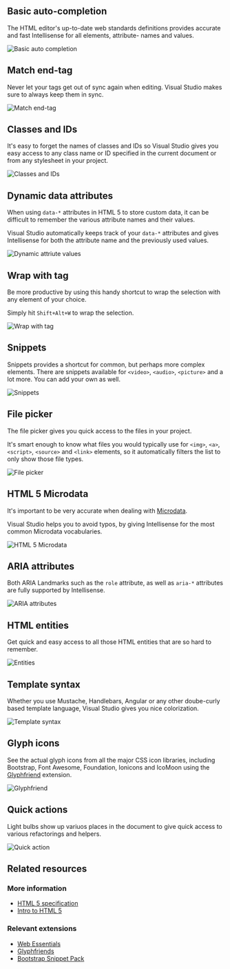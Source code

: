 ﻿<properties
	pageTitle="HTML"
	description="The HTML editor was completely rewritten in Visual Studio 2013 to create a foundation for a constantly evolving editing experience."
	slug="html"
	order="200"
	keywords="html, intellisense, html5, xhtml, autocomplete"
/>

## Basic auto-completion
The HTML editor's up-to-date web standards definitions provides
accurate and fast Intellisense for all elements, attribute- names and values.

![Basic auto completion](_assets/html-auto-completion.gif)

## Match end-tag
Never let your tags get out of sync again when editing. 
Visual Studio makes sure to always keep them in sync.

![Match end-tag](_assets/html-match-end-tag.gif)

## Classes and IDs
It's easy to forget the names of classes and IDs so Visual Studio
gives you easy access to any class name or ID specified in the 
current document or from any stylesheet in your project.

![Classes and IDs](_assets/html-classes-and-ids.gif)

## Dynamic data attributes
When using `data-*` attributes in HTML 5 to store custom data, it can be
difficult to remember the various attribute names and their values.

Visual Studio automatically keeps track of your `data-*` attributes and
gives Intellisense for both the attribute name and the previously used
values.

![Dynamic attriute values](_assets/html-dynamic-attribute-values.gif)

## Wrap with tag
Be more productive by using this handy shortcut to wrap the selection
with any element of your choice.

Simply hit `Shift+Alt+W` to wrap the selection.

![Wrap with tag](_assets/html-wrap-with-tag.gif)

## Snippets
Snippets provides a shortcut for common, but perhaps more complex elements.
There are snippets available for `<video>`, `<audio>`, `<picture>` and 
a lot more. You can add your own as well.

![Snippets](_assets/html-snippets.gif)

## File picker
The file picker gives you quick access to the files in your project.

It's smart enough to know what files you would typically use for
`<img>`, `<a>`, `<script>`, `<source>` and `<link>` elements, so it automatically
filters the list to only show those file types.

![File picker](_assets/html-file-picker.gif)

## HTML 5 Microdata
It's important to be very accurate when dealing with 
[Microdata](http://html5doctor.com/microdata/). 

Visual Studio helps you
to avoid typos, by giving Intellisense for the most common Microdata
vocabularies.

![HTML 5 Microdata](_assets/html-microdata.gif)

## ARIA attributes
Both ARIA Landmarks such as the `role` attribute, as well as `aria-*`
attributes are fully supported by Intellisense.

![ARIA attributes](_assets/html-aria.gif)

## HTML entities
Get quick and easy access to all those HTML entities that are so hard
to remember.

![Entities](_assets/html-entities.gif)

## Template syntax
Whether you use Mustache, Handlebars, Angular or any other doube-curly 
based template language, Visual Studio gives you nice colorization.

![Template syntax](_assets/html-template-syntax.gif)

## Glyph icons
See the actual glyph icons from all the major CSS icon libraries, including
Bootstrap, Font Awesome, Foundation, Ionicons and IcoMoon using the
[Glyphfriend](https://visualstudiogallery.msdn.microsoft.com/5fd24afb-b3b2-4cec-9b03-1cfcec6123aa) extension.

![Glyphfriend](_assets/html-glyphfriend.png)

## Quick actions
Light bulbs show up variuos places in the document to give quick access
to various refactorings and helpers.

![Quick action](_assets/html-quick-action.gif)

<aside role="complementary">

## Related resources

<section>

### More information

- [HTML 5 specification](http://www.w3.org/TR/html5/)
- [Intro to HTML 5](http://www.w3schools.com/html/html5_intro.asp)
</section>

<section>

### Relevant extensions

- [Web Essentials](https://visualstudiogallery.msdn.microsoft.com/ee6e6d8c-c837-41fb-886a-6b50ae2d06a2)
- [Glyphfriends](https://visualstudiogallery.msdn.microsoft.com/5fd24afb-b3b2-4cec-9b03-1cfcec6123aa)
- [Bootstrap Snippet Pack](https://visualstudiogallery.msdn.microsoft.com/e82e7862-f731-4183-a27a-3a44b261bfe5)
</section>

</aside>